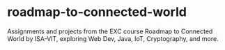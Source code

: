 # roadmap-to-connected-world
Assignments and projects from the EXC course Roadmap to Connected World by ISA-VIT, exploring Web Dev, Java, IoT, Cryptography, and more.
